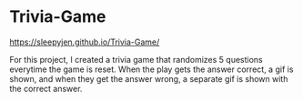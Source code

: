 # Trivia-Game
https://sleepyjen.github.io/Trivia-Game/

For this project, I created a trivia game that randomizes 5 questions everytime the game is reset. 
When the play gets the answer correct, a gif is shown, and when they get the answer wrong, a separate gif is shown with the correct answer.
